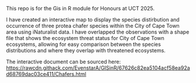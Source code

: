 This repo is for the Gis in R module for Honours at UCT 2025.

I have created an interactive map to display the species distirbution and occurrence of three protea chafer species within the City of Cape Town area using iNaturalist data. I have overlapped the observations with a shape file that shows the ecosystem threat status for City of Cape Town ecosystems, allowing for easy comparison between the species distributions and where they overlap with threatened ecosystems.

The interactive document can be sourced here: https://rawcdn.githack.com/EvenstarA/GISinR/67626c82ea5104acf58ea92ad68769dac03ce411/Chafers.html
